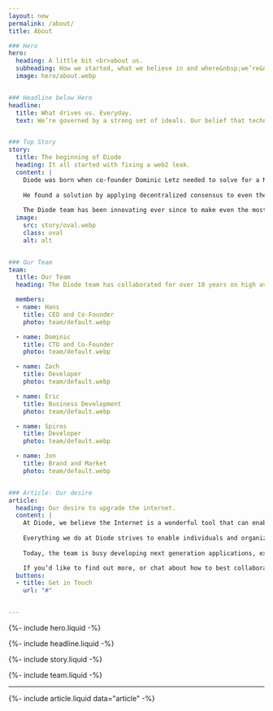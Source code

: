```yaml
---
layout: new
permalink: /about/
title: About

### Hero
hero:
  heading: A little bit <br>about us.
  subheading: How we started, what we believe in and where&nbsp;we’re&nbsp;going.
  image: hero/about.webp


### Headline below Hero
headline:
  title: What drives us. Everyday.
  text: We’re governed by a strong set of ideals. Our belief that technology should help humans thrive – that it should allow us to explore, educate and innovate unhindered, drives what we create.


### Top Story
story:
  title: The beginning of Diode
  heading: It all started with fixing a web2 leak.
  content: |
    Diode was born when co-founder Dominic Letz needed to solve for a Man in the Middle attack against time - a prerequisite for a legacy Web2 PKI-based security issue that had bricked millions of devices.
  
    He found a solution by applying decentralized consensus to even the most resource constrained devices.
  
    The Diode team has been innovating ever since to make even the most fluid IT environments secure.
  image:
    src: story/oval.webp
    class: oval
    alt: alt


### Our Team
team:
  title: Our Team
  heading: The Diode team has collaborated for over 10 years on high availability software that helps organizations transform their industries.

  members:
  - name: Hans
    title: CEO and Co-Founder
    photo: team/default.webp

  - name: Dominic
    title: CTO and Co-Founder
    photo: team/default.webp

  - name: Zach
    title: Developer
    photo: team/default.webp

  - name: Eric
    title: Business Development
    photo: team/default.webp

  - name: Spiros
    title: Developer
    photo: team/default.webp

  - name: Jon
    title: Brand and Market
    photo: team/default.webp


### Article: Our desire
article:
  heading: Our desire to upgrade the internet.
  content: |
    At Diode, we believe the Internet is a wonderful tool that can enable free, civil, and thriving collaboration. However, it is has become increasingly difficult to leverage the Internet’s benefits without risking privacy or sustainability.
  
    Everything we do at Diode strives to enable individuals and organizations the means to private and secure collaboration.
  
    Today, the team is busy developing next generation applications, expanding the capabilities of the Diode Network, and growing our base of customers, partners, and developers.

    If you’d like to find out more, or chat about how to best collaborate:
  buttons:
  - title: Get in Touch
    url: "#"


---
```


{%- include hero.liquid -%}

{%- include headline.liquid -%}

{%- include story.liquid -%}

{%- include team.liquid -%}

---

{%- include article.liquid data="article" -%}